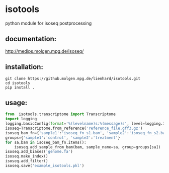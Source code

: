 # isotools
python module for isoseq postprocessing


## documentation:
http://medips.molgen.mpg.de/isoseq/


## installation:

```
git clone https://github.molgen.mpg.de/lienhard/isotools.git
cd isotools
pip install .
```

## usage:
```python
from  isotools.transcriptome import Transcriptome
import logging
logging.basicConfig(format='%(levelname)s:%(message)s', level=logging.INFO)
isoseq=Transcriptome.from_reference('reference_file.gff3.gz')
isoseq_bam_fn={'sample1':'isoseq_fn_s1.bam', 'sample2':'isoseq_fn_s2.bam'}
groups={'sample1':'control', 'sample2':'treatment'}
for sa,bam in isoseq_bam_fn.items():
    isoseq.add_sample_from_bam(bam, sample_name=sa, group=groups[sa]) 
isoseq.add_biases('genome.fa')
isoseq.make_index()
isoseq.add_filter()
isoseq.save('example_isotools.pkl')

```
